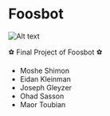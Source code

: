 # Foosbot

![Alt text](http://s7.postimg.org/y2kwquqhn/foosbot_logo1.png "FoosBot")

:soccer: Final Project of Foosbot :soccer:

- Moshe Shimon
- Eidan Kleinman
- Joseph Gleyzer
- Ohad Sasson
- Maor Toubian

